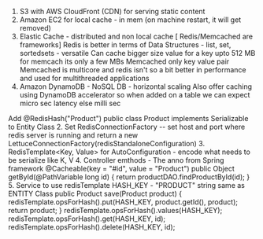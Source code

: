 1. S3 with AWS CloudFront (CDN) for serving static content
2. Amazon EC2 for local cache - in mem (on machine restart, it will get removed)
3. Elastic Cache - distributed and non local cache [ Redis/Memcached are frameworks]
Redis is better in terms of Data Structures - list, set, sortedsets - versatile
Can cache bigger size value for a key upto 512 MB for memcach its only a few MBs
Memcached only key value pair
Memcached is multicore and redis isn't so a bit better in performance and used for multithreaded applications
4. Amazon DynamoDB - NoSQL DB - horizontal scaling
Also offer caching using DynamoDB accelerator so when added on a table we can expect micro sec latency else milli sec


Add @RedisHash("Product")
public class Product implements Serializable to Entity Class
2. Set RedisConnectionFactory -- set host and port where redis server is running and return a new LettuceConnectionFactory(redisStandaloneConfiguration)
3. RedisTemplate<Key, Value> for AutoConfiguration - encode what needs to be serialize like K, V
4. Controller emthods - The anno from Spring framework
 @Cacheable(key = "#id", value = "Product")
 public Object getById(@PathVariable long id) {
    return productDAO.findProductById(id);
 }
5. Service to use redisTemplate 
HASH_KEY - "PRODUCT" string same as ENTITY Class
 public Product save(Product product) {
    redisTemplate.opsForHash().put(HASH_KEY, product.getId(), product);
    return product;
}
redisTemplate.opsForHash().values(HASH_KEY);
redisTemplate.opsForHash().get(HASH_KEY, id);
redisTemplate.opsForHash().delete(HASH_KEY, id);